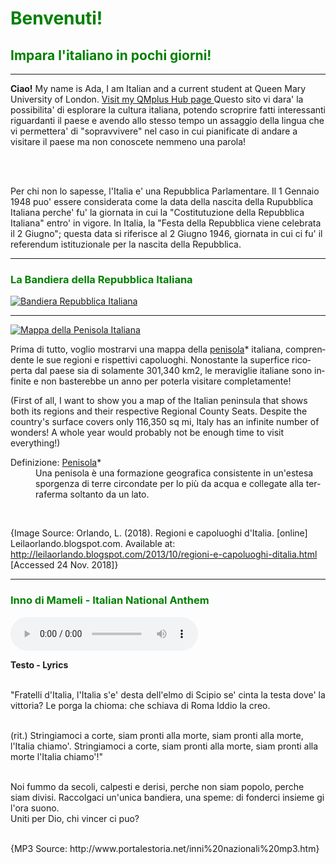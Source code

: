 <h1 style="color:green;"> Benvenuti! </h1>
<h2 style="color:green;"> Impara l'italiano in pochi giorni! </h2>

<hr>

<p> <strong>Ciao!</strong> My name is Ada, I am Italian and a current student at Queen Mary University of London. <a href="https://hub.qmplus.qmul.ac.uk"> Visit my QMplus Hub page </a> Questo sito vi dara' la possibilita' di esplorare la cultura italiana, potendo scroprire fatti interessanti riguardanti il paese e avendo allo stesso tempo un assaggio della lingua che vi permettera' di "sopravvivere" nel caso in cui pianificate di andare a visitare il paese ma non conoscete nemmeno una parola! </p> <br>

<br> Per chi non lo sapesse, l'Italia e' una Repubblica Parlamentare. Il 1 Gennaio 1948 puo' essere considerata come la data della nascita della Rupubblica Italiana perche' fu' la giornata in cui la "Costitutuzione della Repubblica Italiana" entro' in vigore. In Italia, la "Festa della Repubblica viene celebrata il 2 Giugno"; questa data si riferisce al 2 Giugno 1946, giornata in cui ci fu' il referendum istituzionale per la nascita della Repubblica.

<hr>

<h3 style="color:green;"> La Bandiera della Repubblica Italiana </h3>

<p>
   <a href="https://www.google.com/url?" 
 title="Bandiera Repubblica Italiana">
     
 <img class="imgLeft"
 src="https://www.google.com/url?" alt="Bandiera Repubblica Italiana">
 
 </a>
 
<p style="clear:both;"> </p>


<hr>

<p>
   <a href="http://4.bp.blogspot.com/--eWVFHpbX3Y/UlRtTnyZicI/AAAAAAAAA-s/kNksjAQY8zc/s1600/Italia+politica.jpg" 
 title="Mappa dell'Italia">
     
 <img class="imgLeft"
 src="http://4.bp.blogspot.com/--eWVFHpbX3Y/UlRtTnyZicI/AAAAAAAAA-s/kNksjAQY8zc/s1600/Italia+politica.jpg" alt="Mappa della Penisola Italiana">
 
 </a>

<p lang="it"> Prima di tutto, voglio mostrarvi una mappa della <u>penisola</u>* italiana, comprendente le sue regioni e rispettivi capoluoghi. Nonostante la superfice ricoperta dal paese sia  di solamente 301,340 km2, le meraviglie italiane sono infinite e non basterebbe un anno per poterla visitare completamente! </p>

<p lang="en"> (First of all, I want to show you a map of the Italian peninsula that shows both its regions and their respective Regional County Seats. Despite the country's surface covers only 116,350 sq mi, Italy has an infinite number of wonders! A whole year would probably not be enough time to visit everything!) </p>

<dl>
  <dt>Definizione: <u>Penisola</u>*</dt>
  <dd lang="it">Una penisola è una formazione geografica consistente in un'estesa sporgenza di terre circondate per lo più da acqua e collegate alla terraferma soltanto da un lato.</dd>
</dl>


<p style="clear:both;"> </p>


<br> <p> {Image Source: Orlando, L. (2018). Regioni e capoluoghi d'Italia. [online] Leilaorlando.blogspot.com. Available at: http://leilaorlando.blogspot.com/2013/10/regioni-e-capoluoghi-ditalia.html [Accessed 24 Nov. 2018]} </p>


<hr>


<h3 style="color:green;"> Inno di Mameli - Italian National Anthem </h3>

<audio controls>
 
  <source src="http://www.portalestoria.net/INNI%20MP3/Inno%20Nazionale%20Italia.mp3" type="audio/mpeg">
Your browser does not support the audio element.
</audio>

<p> <strong>  Testo - Lyrics </strong> <br>

<br>"Fratelli d'Italia, l'Italia s'e' desta
dell'elmo di Scipio se' cinta la testa
dove' la vittoria? Le porga la chioma:
che schiava di Roma Iddio la creo. <br>

<br>(rit.)
Stringiamoci a corte, siam pronti alla morte,
siam pronti alla morte, l'Italia chiamo'.
Stringiamoci a corte, siam pronti alla morte,
siam pronti alla morte l'Italia chiamo'!" <br>

<br>Noi fummo da secoli, calpesti e derisi,
perche non siam popolo, perche siam divisi.
Raccolgaci un'unica bandiera, una speme:
di fonderci insieme gi l'ora suono. <br>
Uniti per Dio, chi vincer ci puo?<br>


</p>


<p> <br> {MP3 Source: http://www.portalestoria.net/inni%20nazionali%20mp3.htm} </p>






